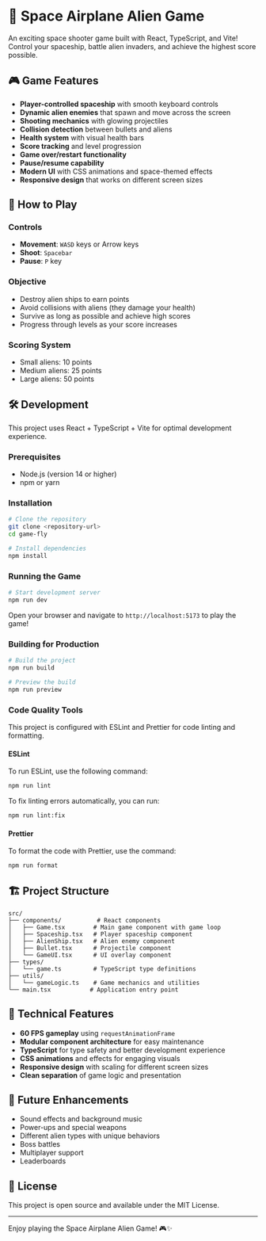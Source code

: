 # 🚀 Space Airplane Alien Game

An exciting space shooter game built with React, TypeScript, and Vite! Control your spaceship, battle alien invaders, and achieve the highest score possible.

## 🎮 Game Features

- **Player-controlled spaceship** with smooth keyboard controls
- **Dynamic alien enemies** that spawn and move across the screen
- **Shooting mechanics** with glowing projectiles
- **Collision detection** between bullets and aliens
- **Health system** with visual health bars
- **Score tracking** and level progression
- **Game over/restart functionality**
- **Pause/resume capability**
- **Modern UI** with CSS animations and space-themed effects
- **Responsive design** that works on different screen sizes

## 🎯 How to Play

### Controls
- **Movement**: `WASD` keys or Arrow keys
- **Shoot**: `Spacebar`
- **Pause**: `P` key

### Objective
- Destroy alien ships to earn points
- Avoid collisions with aliens (they damage your health)
- Survive as long as possible and achieve high scores
- Progress through levels as your score increases

### Scoring System
- Small aliens: 10 points
- Medium aliens: 25 points  
- Large aliens: 50 points

## 🛠️ Development

This project uses React + TypeScript + Vite for optimal development experience.

### Prerequisites
- Node.js (version 14 or higher)
- npm or yarn

### Installation

```bash
# Clone the repository
git clone <repository-url>
cd game-fly

# Install dependencies
npm install
```

### Running the Game

```bash
# Start development server
npm run dev
```

Open your browser and navigate to `http://localhost:5173` to play the game!

### Building for Production

```bash
# Build the project
npm run build

# Preview the build
npm run preview
```

### Code Quality Tools

This project is configured with ESLint and Prettier for code linting and formatting.

#### ESLint

To run ESLint, use the following command:

```bash
npm run lint
```

To fix linting errors automatically, you can run:

```bash
npm run lint:fix
```

#### Prettier

To format the code with Prettier, use the command:

```bash
npm run format
```

## 🏗️ Project Structure

```
src/
├── components/          # React components
│   ├── Game.tsx        # Main game component with game loop
│   ├── Spaceship.tsx   # Player spaceship component
│   ├── AlienShip.tsx   # Alien enemy component
│   ├── Bullet.tsx      # Projectile component
│   └── GameUI.tsx      # UI overlay component
├── types/
│   └── game.ts         # TypeScript type definitions
├── utils/
│   └── gameLogic.ts    # Game mechanics and utilities
└── main.tsx           # Application entry point
```

## 🎨 Technical Features

- **60 FPS gameplay** using `requestAnimationFrame`
- **Modular component architecture** for easy maintenance
- **TypeScript** for type safety and better development experience
- **CSS animations** and effects for engaging visuals
- **Responsive design** with scaling for different screen sizes
- **Clean separation** of game logic and presentation

## 🚀 Future Enhancements

- Sound effects and background music
- Power-ups and special weapons
- Different alien types with unique behaviors
- Boss battles
- Multiplayer support
- Leaderboards

## 📝 License

This project is open source and available under the MIT License.

---

Enjoy playing the Space Airplane Alien Game! 🎮✨
